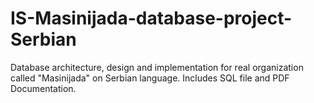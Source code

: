 # IS-Masinijada-database-project-Serbian
Database architecture, design and implementation for real organization called "Masinijada" on Serbian language.
Includes SQL file and PDF Documentation.
